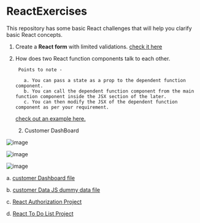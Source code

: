 # ReactExercises
This repository has some basic React challenges that will help you clarify basic React concepts.


1. Create a **React form** with limited validations.
[check it here](https://github.com/Ankhi12/ReactExercises/blob/main/simpleForm.html)

2. How does two React function components talk to each other.

        Points to note -
        
          a. You can pass a state as a prop to the dependent function component.
          b. You can call the dependent function component from the main function component inside the JSX section of the later.
          c. You can then modify the JSX of the dependent function component as per your requirement.


    [check out an example here.](https://github.com/Ankhi12/ReactExercises/blob/main/multipleFuncCompoments.html)
    
    2. Customer DashBoard
    
  ![image](https://user-images.githubusercontent.com/124775002/226119420-b1d21068-b7ea-417d-ad78-076f35fb79d4.png)
  
  
![image](https://user-images.githubusercontent.com/124775002/226119456-bc88e39b-2c87-4ef1-a98a-05fdd70e6475.png)


![image](https://user-images.githubusercontent.com/124775002/226119562-e908aab1-efdf-400e-b8ab-1d66dc92866b.png)


a. [customer Dashboard file](https://github.com/Ankhi12/ReactExercises/blob/main/customerDashboard.html)

b. [customer Data JS dummy data file](https://github.com/Ankhi12/ReactExercises/blob/main/customer-data.js)

c. [React Authorization Project](https://github.com/Ankhi12/ReactExercises/tree/main/React-Authorization-without-Redux-Skeleton)

d. [React To Do List Project](https://github.com/Ankhi12/ReactExercises/tree/main/To%20Do%20List)
